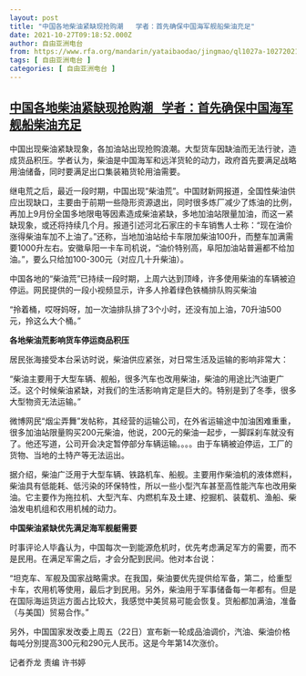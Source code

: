 ```yaml
---
layout: post
title: "中国各地柴油紧缺现抢购潮   学者：首先确保中国海军舰船柴油充足"
date: 2021-10-27T09:18:52.000Z
author: 自由亚洲电台
from: https://www.rfa.org/mandarin/yataibaodao/jingmao/ql1027a-10272021051820.html
tags: [ 自由亚洲电台 ]
categories: [ 自由亚洲电台 ]
---
```

<!--1635326332000-->
[中国各地柴油紧缺现抢购潮   学者：首先确保中国海军舰船柴油充足](https://www.rfa.org/mandarin/yataibaodao/jingmao/ql1027a-10272021051820.html)
------

<div>
<p><span style="font-weight: 400;">中国出现柴油紧缺现象，各加油站出现抢购浪潮。大型货车因缺油而无法行驶，造成货品积压。学者认为，柴油是中国海军和远洋货轮的动力，政府首先要满足战略用油储备，同时要满足出口集装箱货轮用油需要。</span></p><p><span style="font-weight: 400;">继电荒之后，最近一段时期，中国出现“柴油荒”。中国财新网报道，全国性柴油供应出现缺口，主要由于前期一些隐形资源退出，同时很多炼厂减少了炼油的比例，再加上9月份全国多地限电等因素造成柴油紧缺，多地加油站限量加油，而这一紧缺现象，或还将持续几个月。报道引述河北石家庄的卡车销售人士称：“现在油价涨得柴油车加不上油了。”还称，当地加油站给卡车限加柴油100升，而整车加满需要1000升左右。安徽阜阳一卡车司机说，“油价特别高，阜阳加油站普遍都不给加油。”，要么只给加100-300元（对应几十升柴油）。</span></p><p><span style="font-weight: 400;">中国各地的“柴油荒”已持续一段时期，上周六达到顶峰，许多使用柴油的车辆被迫停运。网民提供的一段小视频显示，许多人拎着绿色铁桶排队购买柴油</span></p><p><span style="font-weight: 400;">“拎着桶，哎呀妈呀，加一次油排队排了3个小时，还没有加上油，70升油500元，拎这么大个桶。”</span></p><p><b>各地柴油荒影响货车停运商品积压</b></p><p><span style="font-weight: 400;">居民张海接受本台采访时说，柴油供应紧张，对日常生活及运输的影响非常大：</span></p><p><span style="font-weight: 400;">“柴油主要用于大型车辆、舰船，很多汽车也改用柴油，柴油的用途比汽油更广泛。这个时候柴油紧缺，对我们的生活影响肯定是巨大的。特别是到了冬季，很多大型物资无法运输。”</span></p><p><span style="font-weight: 400;">微博网民“烟尘弄舞”发帖称，其经营的运输公司，在外省运输途中加油困难重重，很多加油站限量购买200元柴油，他说，200元的柴油一起步，一脚踩刹车就没有了。他还写道，公司开会决定暂停部分车辆运输。。。。由于车辆被迫停运，工厂的货物、当地的土特产等无法运出。</span></p><p><span style="font-weight: 400;">据介绍，柴油广泛用于大型车辆、铁路机车、船舰。主要用作柴油机的液体燃料，柴油具有低能耗、低污染的环保特性，所以一些小型汽车甚至高性能汽车也改用柴油。它主要作为拖拉机、大型汽车、内燃机车及土建、挖掘机、装载机、渔船、柴油发电机组和农用机械的动力。</span></p><p><b>中国柴油紧缺优先满足海军舰艇需要</b></p><p><span style="font-weight: 400;">时事评论人毕鑫认为，中国每次一到能源危机时，优先考虑满足军方的需要，而不是民用。在满足军需之后，才会分配到民间。他对本台说：</span></p><p><span style="font-weight: 400;">“坦克车、军舰及国家战略需求。在我国，柴油要优先提供给军备，第二，给重型卡车，农用机等使用，最后才到民用。另外，柴油用于军事储备每一年都有。但是在国际海运货运方面占比较大，我感觉中美贸易可能会恢复。货船都加满油，准备（与美国）贸易合作。”</span></p><p><span style="font-weight: 400;">另外，中国国家发改委上周五（22日）宣布新一轮成品油调价，汽油、柴油价格每吨分別提高300元和290元人民币。这是今年第14次涨价。</span></p><p></p><p><span style="font-weight: 400;">记者乔龙 责编 许书婷</span></p><p><br/><br/><br/></p>
</div>
